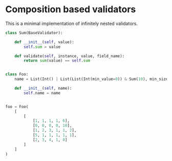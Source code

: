 # Composition based validators

This is a minimal implementation of infinitely nested validators.

```python
class Sum(BaseValidator):

    def __init__(self, value):
        self.sum = value

    def validate(self, instance, value, field_name):
        return sum(value) == self.sum


class Foo:
    name = List(Int() | List(List(Int(min_value=0)) & Sum(10), min_size=5)) | Int(max_value=10)

    def __init__(self, name):
        self.name = name


foo = Foo(
    [
        [
            [1, 1, 1, 1, 6],
            [0, 0, 0, 0, 10],
            [1, 2, 3, 1, 1, 2],
            [5, 1, 1, 1, 1, 1],
            [2, 3, 4, 1, 0]
        ]
    ]
)

```
